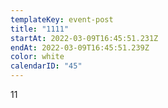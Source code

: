 ```yaml
---
templateKey: event-post
title: "1111"
startAt: 2022-03-09T16:45:51.231Z
endAt: 2022-03-09T16:45:51.239Z
color: white
calendarID: "45"
---
```

11